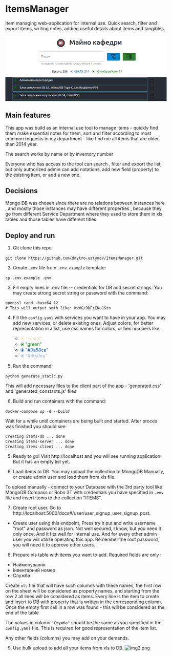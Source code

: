 # ItemsManager

Item managing web-application for internal use. Quick search, filter and export items, writing notes, adding useful details about items and tangibles.  

![img.png](images/img.png)

## Main features

This app was build as an internal use tool to manage items - quickly find them make essential notes for them, sort and filter according to most common requests in my department - like find me all items that are older than 2014 year.

The search works by name or by inventory number

Everyone who has access to the tool can search , filter and export the list, but only authorized admin can add notations, add new field (property) to the existing item, or add a new one.

## Decisions

Mongo DB was chosen since there are no relations between instances here , and mostly those instances may have different properties , because they go from different Service Department where they used to store them in xls tables and those tables have different titles.

## Deploy and run

1. Git clone this repo:
   
 ```git clone https://github.com/dmytro-ustynov/ItemsManager.git``` 
 
 
2. Create `.env` file from `.env.example` template:

 ```cp .env.example .env```
 

3. Fill empty lines in .env file -- credentials for DB and secret strings. You may create strong secret string or password with the  command:

```
openssl rand -base64 12 
# This will output smth like: WvWG/9DFiENuJStn 
```

4. Fill the `config.yaml` with  services you want to have in your app. You may add new services, or delete existing ones. Adjust colors, for better representation in a list, use css names for colors, or hex  numbers like:

   * <span style="color:wheat;"> ⦿ "wheat"</span>
   * <span style="color:green;"> ⦿  "green"</span>
   * <span style="color:#0a58ca;"> ⦿ "#0a58ca"</span>
   * <span style="color:#90afea;"> ⦿ "#90afea"</span>
    
    
6. Run the command:

`python generate_static.py`

This will add necessary files to the client part of the app - 'generated.css' and 'generated_constants.js' files

6. Build and run containers with the command:

`docker-compose up -d --build`

Wait for a while until containers are being built and started.
After proces was finished you should see:
```
Creating items-db ... done
Creating items-server ... done
Creating items-client ... done
```

5. Ready to go! Visit http://localhost and you will see running application. But it has an empty list yet.


6. Load items to DB. You may upload the collection to MongoDB Manually, or create admin user and load them from xls file.

To upload manually - connect to your Database with the 3rd party tool like MongoDB Compass or Robo 3T with credentials you have specified in `.env` file and insert items to the collection "ITEMS".

7. Create root user. Go to http://localhost:5000/docs#/user/user_signup_user_signup_post. 
 - Create user using this endpoint, Press try it put and write username "root" and password as json. Not well secured, I know, but you need it only once. And it fits well for internal use. And for every other admin user you will utilize operating this app. Remember the root password, you will need it to approve other users.

8. Prepare xls table with items you want to add.
Required fields are only :
- Найменування
- Інвентарний номер
- Служба

Create `xls` file that will have such columns with these names, the first row on the sheet will be considered as property names, and starting from the row 2 all lines will be considered as items. Every line is the item to create and insert to DB with property that is written in the corresponding column. Once the empty first cell in a row was found - this will be considered as the end of the table

The values in column `"Служба"` should be the same as you specified in the `config.yaml` file. This is required for good representation of the item list.

Any other fields (columns) you may add on your demands.

9. Use bulk upload to add all your items from xls to DB.
![img2.png](images/img2.png)
